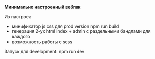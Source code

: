 **Минимально настроенный вебпак**

Из настроек
* минификатор js css для prod version npm run build
* генерация 2-ух html index + admin с раздельными бандлами для каждого
* возможность работы с scss

Запуск для development: npm run dev